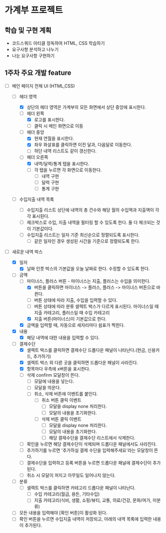 # 가계부 프로젝트

## 학습 및 구현 계획

- 코드스쿼드 아티클 정독하여 HTML, CSS 학습하기
- 요구사항 분석하고 나누기
- 나눈 요구사항 구현하기

## 1주차 주요 개발 feature

- [ ] 메인 페이지 전체 UI (HTML,CSS)

  - [ ] 헤더 영역

    - [x] 상단의 헤더 영역은 가계부의 모든 화면에서 상단 중앙에 표시한다.
    - [ ] 헤더 왼쪽
      - [x] 로고를 표시한다.
      - [ ] 클릭 시 메인 화면으로 이동
    - [ ] 헤더 중앙
      - [x] 현재 연월을 표시한다.
      - [x] 좌우 화살표를 클릭하면 이전 달과, 다음달로 이동한다.
      - [ ] 하단 내역 리스트도 같이 갱신한다.
    - [ ] 헤더 오른쪽
      - [x] 내역/달력/통계 탭을 표시한다.
      - [ ] 각 탭을 누르면 각 화면으로 이동한다.
        - [ ] 내역 구현
        - [ ] 달력 구현
        - [ ] 통계 구현

  - [ ] 수입지출 내역 목록

    - [ ] 수입지출 리스트 상단에 내역의 총 건수와 해당 월의 수입액과 지출액이 각각 표시된다.
    - [ ] 체크박스로 수입, 지출 내역을 필터링 할 수 있도록 한다. 둘 다 체크되는 것이 기본값이다.
    - [ ] 수입지출 리스트는 일자 기준 최신순으로 정렬되도록 표시한다.
      - [ ] 같은 일자인 경우 생성된 시간을 기준으로 정렬되도록 한다.

- [ ] 새로운 내역 박스
  - [x] 일자
    - [x] 날짜 인풋 박스의 기본값을 오늘 날짜로 한다. 수정할 수 있도록 한다.
  - [ ] 금액
    - [ ] 마이너스, 플러스 버튼 - 마이너스는 지출, 플러스는 수입을 의미한다.
      - [x] 버튼을 클릭하면 마이너스 -> 플러스, 플러스 -> 마이너스 버튼으로 바뀐다.
      - [ ] 버튼 상태에 따라 지출, 수입을 입력할 수 있다.
      - [ ] 버튼 상태에 따라 분류 셀렉트 박스가 다르게 표시된다. 마이너스일 때 지출 카테고리, 플러스일 때 수입 카테고리
      - [x] 지출 버튼(마이너스)이 기본값으로 한다.
    - [x] 금액을 입력할 때, 자동으로 세자리마다 쉼표가 찍힌다.
  - [x] 내용
    - [x] 해당 내역에 대한 내용을 입력할 수 있다.
  - [ ] 결제수단
    - [x] 셀렉트 박스를 클릭하면 결제수단 드롭다운 패널이 나타난다.(현금, 신용카드, 추가하기)
    - [x] 셀렉트 박스 외 다른 곳을 클릭하면 드롭다운 패널이 사라진다.
    - [x] 항목마다 우측에 x버튼을 표시한다.
    - [ ] 삭제 confirm 모달창이 뜬다.
      - [ ] 모달에 내용을 넣는다.
      - [ ] 모달을 띄운다.
      - [ ] 취소, 삭제 버튼에 이벤트를 붙인다.
        - [ ] 취소 버튼 클릭 이벤트
          - [ ] 모달을 display none 처리한다.
          - [ ] 모달의 내용을 초기화한다.
        - [ ] 삭제 버튼 클릭 이벤트
          - [ ] 모달을 display none 처리한다.
          - [ ] 모달의 내용을 초기화한다.
          - [ ] 해당 결제수단을 결제수단 리스트에서 삭제한다.
    - [ ] 확인을 누르면 해당 결제수단이 삭제되며 드롭다운 패널에서도 사라진다.
    - [ ] 추가하기를 누르면 '추가하실 결제 수단을 입력해주세요'라는 모달창이 뜬다.
    - [ ] 결제수단을 입력하고 등록 버튼을 누르면 드롭다운 패널에 결제수단이 추가된다.
    - [ ] 취소 시 모달이 꺼지고 아무일도 일어나지 않는다.
  - [ ] 분류
    - [ ] 셀렉트 박스를 클릭하면 카테고리 드롭다운 패널이 나타난다.
      - [ ] 수입 카테고리(월급, 용돈, 기타수입)
      - [ ] 지출 카테고리(식비, 생활, 쇼핑/뷰티, 교통, 의료/건강, 문화/여가, 미분류)
  - [ ] 모든 내용을 입력해야 [확인 버튼]이 활성화 된다.
  - [ ] 확인 버튼을 누르면 수입지출 내역이 저장되고, 아래의 내역 목록에 입력한 내용이 추가된다.
